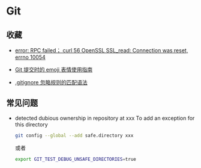 # Git

## 收藏

- [error: RPC failed； curl 56 OpenSSL SSL_read: Connection was reset, errno 10054](https://blog.csdn.net/dsqcsdn/article/details/104821042/)

- [Git 提交时的 emoji 表情使用指南](https://ibyte.blog.csdn.net/article/details/113336076)

- [.gitignore 忽略规则的匹配语法](https://blog.csdn.net/Mr_JavaScript/article/details/91788035)

## 常见问题

- detected dubious ownership in repository at xxx To add an exception for this directory

    ```bash
    git config --global --add safe.directory xxx
    ```

  或者

    ```bash
    export GIT_TEST_DEBUG_UNSAFE_DIRECTORIES=true
    ```